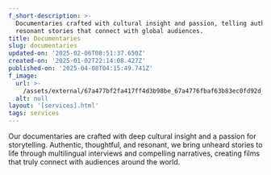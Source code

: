 ```yaml
---
f_short-description: >-
  Documentaries crafted with cultural insight and passion, telling authentic,
  resonant stories that connect with global audiences.
title: Documentaries
slug: documentaries
updated-on: '2025-02-06T08:51:37.650Z'
created-on: '2025-01-02T22:14:08.427Z'
published-on: '2025-04-08T04:15:49.741Z'
f_image:
  url: >-
    /assets/external/67a477bf2fa417ff4d3b98be_67a4776fbaf63b83ec0fd92d_services20e2809320documentaries201.avif
  alt: null
layout: '[services].html'
tags: services
---
```


Our documentaries are crafted with deep cultural insight and a passion for storytelling. Authentic, thoughtful, and resonant, we bring unheard stories to life through multilingual interviews and compelling narratives, creating films that truly connect with audiences around the world.
